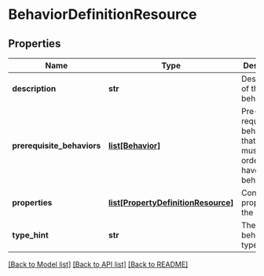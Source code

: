 # BehaviorDefinitionResource

## Properties
Name | Type | Description | Notes
------------ | ------------- | ------------- | -------------
**description** | **str** | Description of the behavior | [optional] 
**prerequisite_behaviors** | [**list[Behavior]**](Behavior.md) | Pre-requisite behaviors that an item must have in order to also have this behavior | [optional] 
**properties** | [**list[PropertyDefinitionResource]**](PropertyDefinitionResource.md) | Configurable properties of the behavior | 
**type_hint** | **str** | The behavior type | 

[[Back to Model list]](../README.md#documentation-for-models) [[Back to API list]](../README.md#documentation-for-api-endpoints) [[Back to README]](../README.md)


